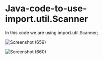 # Java-code-to-use-import.util.Scanner

In this code we are using import.util.Scanner;

![Screenshot (659)](https://github.com/RishabhRaj240/Java-code-to-use-import.util.Scanner/assets/155876855/7a2daa99-f2e4-492c-b7be-e1cf83d4362e)

![Screenshot (660)](https://github.com/RishabhRaj240/Java-code-to-use-import.util.Scanner/assets/155876855/eddb38bb-a55a-4708-9825-5eefc74aa934)
